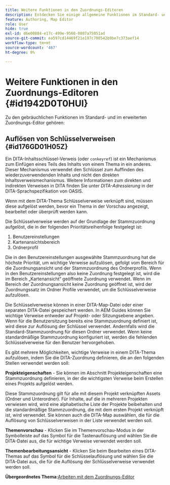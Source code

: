 ```yaml
---
title: Weitere Funktionen in den Zuordnungs-Editoren
description: Entdecken Sie einige allgemeine Funktionen im Standard- und im erweiterten Zuordnungs-Editor. Erfahren Sie, wie Sie wichtige Verweise im Zuordnungs-Editor auflösen.
feature: Authoring, Map Editor
role: User
hide: true
exl-id: d6e00884-e17c-499e-9568-0807a75051ad
source-git-commit: ea597cd14469f21e197c700542b9be7c373aef14
workflow-type: tm+mt
source-wordcount: '467'
ht-degree: 0%

---
```


# Weitere Funktionen in den Zuordnungs-Editoren {#id1942D0T0HUI}

Zu den gebräuchlichen Funktionen im Standard- und im erweiterten Zuordnungs-Editor gehören:

## Auflösen von Schlüsselverweisen {#id176GD01H05Z}

Ein DITA-Inhaltsschlüssel-Verweis (oder `conkeyref`) ist ein Mechanismus zum Einfügen eines Teils des Inhalts von einem Thema in ein anderes. Dieser Mechanismus verwendet den Schlüssel zum Auffinden des wiederzuverwendenden Inhalts und nicht den direkten Inhaltsverweismechanismus. Weitere Informationen zum direkten und indirekten Verweisen in DITA finden Sie unter *DITA-Adressierung* in der DITA-Sprachspezifikation von OASIS.

Wenn mit dem DITA-Thema Schlüsselverweise verknüpft sind, müssen diese aufgelöst werden, bevor ein Thema in der Vorschau angezeigt, bearbeitet oder überprüft werden kann.

Die Schlüsselverweise werden auf der Grundlage der Stammzuordnung aufgelöst, die in der folgenden Prioritätsreihenfolge festgelegt ist:

1. Benutzereinstellungen
1. Kartenansichtsbereich
1. Ordnerprofil

Die in den Benutzereinstellungen ausgewählte Stammzuordnung hat die höchste Priorität, um wichtige Verweise aufzulösen, gefolgt vom Bereich für die Zuordnungsansicht und der Stammzuordnung des Ordnerprofils. Wenn in den Benutzereinstellungen also keine Zuordnung festgelegt ist, wird die im Bereich „Kartenansicht“ geöffnete Zuordnung verwendet. Wenn im Bereich der Zuordnungsansicht keine Zuordnung geöffnet ist, wird der Zuordnungssatz im Ordner Profile verwendet, um die Schlüsselverweise aufzulösen.

Die Schlüsselverweise können in einer DITA-Map-Datei oder einer separaten DITA-Datei gespeichert werden. In AEM Guides können Sie wichtige Verweise entweder auf Projekt- oder Sitzungsebene angeben. Wenn für die Benutzersitzung bereits eine Stammzuordnung definiert ist, wird diese zur Auflösung der Schlüssel verwendet. Andernfalls wird die Standard-Stammzuordnung für diesen Ordner verwendet. Wenn keine standardmäßige Stammzuordnung konfiguriert ist, werden die fehlenden Schlüsselverweise für den Benutzer hervorgehoben.

Es gibt mehrere Möglichkeiten, wichtige Verweise in einem DITA-Thema aufzulösen, indem Sie die DITA-Zuordnung definieren, die an den folgenden Stellen verwendet werden soll:

**Projekteigenschaften** - Sie können im Abschnitt Projekteigenschaften eine Stammzuordnung definieren, in der die wichtigsten Verweise beim Erstellen eines Projekts aufgelöst werden.

Diese Stammzuordnung gilt für alle mit diesem Projekt verknüpften Assets \(Ordner und Unterordner\). Für Inhalte, auf die in mehreren Projekten verwiesen wird, wird eine alphabetische Liste der Projekte beibehalten und die standardmäßige Stammzuordnung, die mit dem ersten Projekt verknüpft ist, wird verwendet. Sie können auch die DITA-Map auswählen, die für die Auflösung von Schlüsselverweisen in der Liste verwendet werden soll.

**Themenvorschau** - Klicken Sie im Themenvorschau-Modus in der Symbolleiste auf das Symbol für die Tastenauflösung und wählen Sie die DITA-Datei aus, die für wichtige Verweise verwendet werden soll.

**Themenbearbeitungsansicht** - Klicken Sie beim Bearbeiten eines DITA-Themas auf das Symbol für die Schlüsselauflösung und wählen Sie die DITA-Datei aus, die für die Auflösung der Schlüsselverweise verwendet werden soll.

**Übergeordnetes Thema:**&#x200B;[&#x200B; Arbeiten mit dem Zuordnungs-Editor](map-editor.md)
